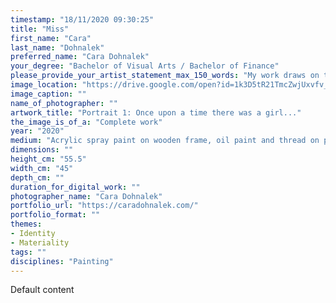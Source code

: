 ```yaml
---
timestamp: "18/11/2020 09:30:25"
title: "Miss"
first_name: "Cara"
last_name: "Dohnalek"
preferred_name: "Cara Dohnalek"
your_degree: "Bachelor of Visual Arts / Bachelor of Finance"
please_provide_your_artist_statement_max_150_words: "My work draws on traditions of portraiture and embroidery to explore themes of nostalgia, memory, personal lived experience and tradition. I’ve chosen a period of time all humans have in common, childhood. My project is not relevant to this current climate or any historical topics of conflict. It is calm, simple and pleasing, a tool for escapism, something I deem important for self-survival in this present time. I believe children are the less negative and sadistic form of a human, therefore a fitting vessel for this aim. I’ve utilized photographs of me as a child and artwork from my earlier years to help navigate my work. My choices of medium are dictated by reflecting on my personal relationship with art and making as a child. Colour choices were a calculated process, guided by research into the psychology of colour in children."
image_location: "https://drive.google.com/open?id=1k3D5tR21TmcZwjUxvfv_XimkjPX1pNfk"
image_caption: ""
name_of_photographer: ""
artwork_title: "Portrait 1: Once upon a time there was a girl..."
the_image_is_of_a: "Complete work"
year: "2020"
medium: "Acrylic spray paint on wooden frame, oil paint and thread on plywood board"
dimensions: ""
height_cm: "55.5"
width_cm: "45"
depth_cm: ""
duration_for_digital_work: ""
photographer_name: "Cara Dohnalek"
portfolio_url: "https://caradohnalek.com/"
portfolio_format: ""
themes:
- Identity
- Materiality
tags: ""
disciplines: "Painting"
---
```


Default content